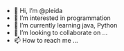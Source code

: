 - 👋 Hi, I’m @pleida
- 👀 I’m interested in programmation
- 🌱 I’m currently learning java, Python
- 💞️ I’m looking to collaborate on ...
- 📫 How to reach me ...

<!---
pleida/pleida is a ✨ special ✨ repository because its `README.md` (this file) appears on your GitHub profile.
You can click the Preview link to take a look at your changes.
--->
